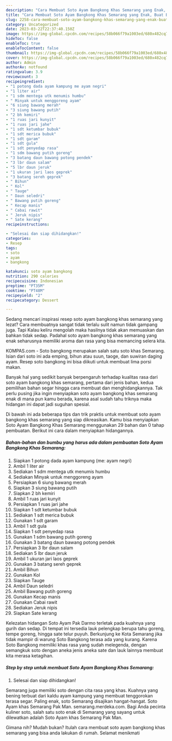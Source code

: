 ```yaml
---
description: "Cara Membuat Soto Ayam Bangkong Khas Semarang yang Enak, Buat Buka Puasa Menggugah Selera"
title: "Cara Membuat Soto Ayam Bangkong Khas Semarang yang Enak, Buat Buka Puasa Menggugah Selera"
slug: 2258-cara-membuat-soto-ayam-bangkong-khas-semarang-yang-enak-buat-buka-puasa-menggugah-selera
category: Uncategorized
date: 2023-03-22T22:37:40.150Z
image: https://img-global.cpcdn.com/recipes/58b066f79a1003ed/680x482cq70/soto-ayam-bangkong-khas-semarang-foto-resep-utama.jpg
hideToc: false
enableToc: true
enableTocContent: false
thumbnail: https://img-global.cpcdn.com/recipes/58b066f79a1003ed/680x482cq70/soto-ayam-bangkong-khas-semarang-foto-resep-utama.jpg
cover: https://img-global.cpcdn.com/recipes/58b066f79a1003ed/680x482cq70/soto-ayam-bangkong-khas-semarang-foto-resep-utama.jpg
author: Admin
authorAv: notfound
ratingvalue: 3.9
reviewcount: 3
recipeingredient:
- "1 potong dada ayam kampung me ayam negri"
- "1 liter air"
- "1 sdm mentega utk menumis humbu"
- " Minyak untuk menggoreng ayam"
- "6 siung bawang merah"
- "3 siung bawang putih"
- "2 bh kemiri"
- "1 ruas jari kunyit"
- "1 ruas jari jahe"
- "1 sdt ketumbar bubuk"
- "1 sdt merica bubuk"
- "1 sdt garam"
- "1 sdt gula"
- "1 sdt penyedap rasa"
- "1 sdm bawang putih goreng"
- "3 batang daun bawang potong pendek"
- "3 lbr daun salam"
- "5 lbr daun jeruk"
- "1 ukuran jari laos geprek"
- "3 batang sereh geprek"
- " Bihun"
- " Kol"
- " Tauge"
- " Daun seledri"
- " Bawang putih goreng"
- " Kecap manis"
- " Cabai rawit"
- " Jeruk nipis"
- " Sate kerang"
recipeinstructions:

- "Selesai dan siap dihidangkan!"
categories:
- Resep
tags:
- soto
- ayam
- bangkong

katakunci: soto ayam bangkong 
nutrition: 290 calories
recipecuisine: Indonesian
preptime: "PT35M"
cooktime: "PT48M"
recipeyield: "2"
recipecategory: Dessert

---
```



Sedang mencari inspirasi resep soto ayam bangkong khas semarang yang lezat? Cara membuatnya sangat tidak terlalu sulit namun tidak gampang juga. Tapi Kalau keliru mengolah maka hasilnya tidak akan memuaskan dan bahkan tidak sedap. Padahal soto ayam bangkong khas semarang yang enak seharusnya memiliki aroma dan rasa yang bisa memancing selera kita.


KOMPAS.com - Soto bangkong merupakan salah satu soto khas Semarang. Isian dari soto ini ada emping, bihun atau suun, taoge, dan suwiran daging ayam. Resep soto bangkong ini bisa diikuti untuk membuat lima porsi makan.

Banyak hal yang sedikit banyak berpengaruh terhadap kualitas rasa dari soto ayam bangkong khas semarang, pertama dari jenis bahan, kedua pemilihan bahan segar hingga cara membuat dan menghidangkannya. Tak perlu pusing jika ingin menyiapkan soto ayam bangkong khas semarang enak di mana pun kamu berada, karena asal sudah tahu triknya maka hidangan ini dapat jadi suguhan spesial.


Di bawah ini ada beberapa tips dan trik praktis untuk membuat soto ayam bangkong khas semarang yang siap dikreasikan. Kamu bisa menyiapkan Soto Ayam Bangkong Khas Semarang menggunakan 29 bahan dan 0 tahap pembuatan. Berikut ini cara dalam menyiapkan hidangannya.

<!--inarticleads1-->

##### Bahan-bahan dan bumbu yang harus ada dalam pembuatan Soto Ayam Bangkong Khas Semarang:

1. Siapkan 1 potong dada ayam kampung (me: ayam negri)
1. Ambil 1 liter air
1. Sediakan 1 sdm mentega utk menumis humbu
1. Sediakan  Minyak untuk menggoreng ayam
1. Persiapkan 6 siung bawang merah
1. Siapkan 3 siung bawang putih
1. Siapkan 2 bh kemiri
1. Ambil 1 ruas jari kunyit
1. Persiapkan 1 ruas jari jahe
1. Siapkan 1 sdt ketumbar bubuk
1. Sediakan 1 sdt merica bubuk
1. Gunakan 1 sdt garam
1. Ambil 1 sdt gula
1. Siapkan 1 sdt penyedap rasa
1. Gunakan 1 sdm bawang putih goreng
1. Gunakan 3 batang daun bawang potong pendek
1. Persiapkan 3 lbr daun salam
1. Sediakan 5 lbr daun jeruk
1. Ambil 1 ukuran jari laos geprek
1. Gunakan 3 batang sereh geprek
1. Ambil  Bihun
1. Gunakan  Kol
1. Siapkan  Tauge
1. Ambil  Daun seledri
1. Ambil  Bawang putih goreng
1. Gunakan  Kecap manis
1. Gunakan  Cabai rawit
1. Sediakan  Jeruk nipis
1. Siapkan  Sate kerang


Kelezatan hidangan Soto Ayam Pak Darmo terletak pada kuahnya yang gurih dan sedap. Di tempat ini tersedia lauk pelengkap berupa tahu goreng, tempe goreng, hingga sate telur puyuh. Berkunjung ke Kota Semarang jika tidak mampir di warung Soto Bangkong terasa ada yang kurang. Karena Soto Bangkong memiliki khas rasa yang sudah melegenda, dengan semangkuk soto dengan aneka jenis aneka sate dan lauk lainnya membuat kita merasa ketagihan. 

<!--inarticleads2-->

##### Step by step untuk membuat Soto Ayam Bangkong Khas Semarang:


1. Selesai dan siap dihidangkan!

Semarang juga memiliki soto dengan cita rasa yang khas. Kuahnya yang bening terbuat dari kaldu ayam kampung yang membuat tenggorokan terasa segar. Paling enak, soto Semarang disajikan hangat-hangat. Soto Ayam khas Semarang Pak Man. semarang.merdeka.com. Bagi Anda pecinta kuliner soto, salah satu soto enak di Semarang yang sayang untuk dilewatkan adalah Soto Ayam khas Semarang Pak Man. 

Gimana nih? Mudah bukan? Itulah cara membuat soto ayam bangkong khas semarang yang bisa anda lakukan di rumah. Selamat menikmati
